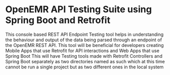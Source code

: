 # OpenEMR API Testing Suite using Spring Boot and Retrofit
This console based REST API Endpoint Testing tool helps in understanding the behaviour and output of the data being parsed through an endpoint of the OpenEMR REST API.
This tool will be beneficial for developers creating Mobile Apps that use Retrofit for API interactions and Web Apps that use Spring Boot
This will have Testing tools made with Retrofit Controllers and Spring Boot separately as two directories named as such which at this time cannot be run a single project but as two different ones in the local system
